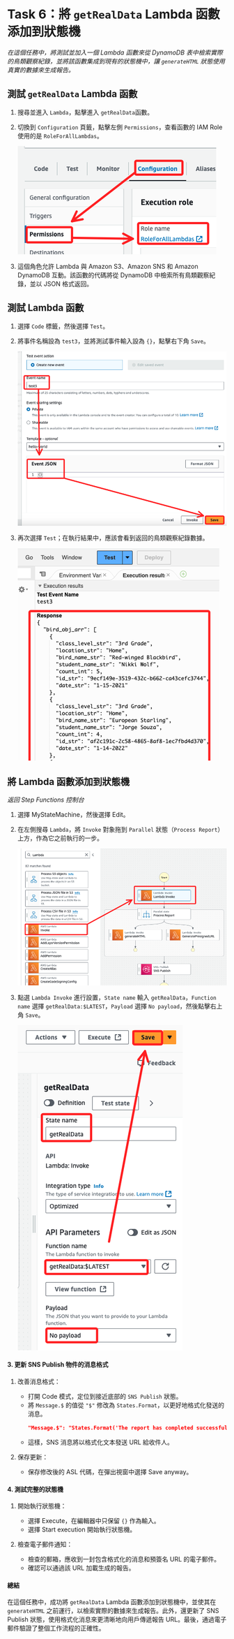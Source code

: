 # Task 6：將 `getRealData` Lambda 函數添加到狀態機

_在這個任務中，將測試並加入一個 Lambda 函數來從 DynamoDB 表中檢索實際的鳥類觀察紀錄，並將該函數集成到現有的狀態機中，讓 `generateHTML` 狀態使用真實的數據來生成報告。_

## 測試 `getRealData` Lambda 函數

1. 搜尋並進入 `Lambda`，點擊進入 `getRealData`函數。

2. 切換到 `Configuration` 頁籤，點擊左側 `Permissions`，查看函數的 IAM Role 使用的是 `RoleForAllLambdas`。

    ![](images/img_50.png)

3. 這個角色允許 Lambda 與 Amazon S3、Amazon SNS 和 Amazon DynamoDB 互動。該函數的代碼將從 DynamoDB 中檢索所有鳥類觀察紀錄，並以 JSON 格式返回。

## 測試 Lambda 函數

1. 選擇 `Code` 標籤，然後選擇 `Test`。

2. 將事件名稱設為 `test3`，並將測試事件輸入設為 `{}`，點擊右下角 `Save`。

    ![](images/img_51.png)

3. 再次選擇 `Test`；在執行結果中，應該會看到返回的鳥類觀察紀錄數據。

    ![](images/img_52.png)

## 將 Lambda 函數添加到狀態機

_返回 Step Functions 控制台_

1. 選擇 MyStateMachine，然後選擇 Edit。

2. 在左側搜尋 `Lambda`，將 `Invoke` 對象拖到 `Parallel` 狀態（`Process Report`）上方，作為它之前執行的一步。

    ![](images/img_53.png)

3. 點選 `Lambda Invoke` 進行設置，`State name` 輸入 `getRealData`，`Function name` 選擇 `getRealData:$LATEST`，`Payload` 選擇 `No payload`，然後點擊右上角 `Save`。

    ![](images/img_54.png)

#### 3. 更新 SNS Publish 物件的消息格式

1. 改善消息格式：
   - 打開 Code 模式，定位到接近底部的 `SNS Publish` 狀態。
   - 將 `Message.$` 的值從 `"$"` 修改為 `States.Format`，以更好地格式化發送的消息。
     ```json
     "Message.$": "States.Format('The report has completed successfully! Here is your secure URL:\n\n{}', $[1].presigned_url_str)"
     ```
   - 這樣，SNS 消息將以格式化文本發送 URL 給收件人。

2. 保存更新：
   - 保存修改後的 ASL 代碼，在彈出視窗中選擇 Save anyway。

#### 4. 測試完整的狀態機

1. 開始執行狀態機：
   - 選擇 Execute，在編輯器中只保留 `{}` 作為輸入。
   - 選擇 Start execution 開始執行狀態機。

2. 檢查電子郵件通知：
   - 檢查的郵箱，應收到一封包含格式化的消息和預簽名 URL 的電子郵件。
   - 確認可以通過該 URL 加載生成的報告。

#### 總結

在這個任務中，成功將 `getRealData` Lambda 函數添加到狀態機中，並使其在 `generateHTML` 之前運行，以檢索實際的數據來生成報告。此外，還更新了 SNS Publish 狀態，使用格式化消息來更清晰地向用戶傳遞報告 URL。最後，通過電子郵件驗證了整個工作流程的正確性。